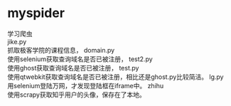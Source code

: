 # myspider
学习爬虫<br>
jike.py<br>
抓取极客学院的课程信息，
domain.py<br>
使用selenium获取查询域名是否已被注册，
test2.py<br>
使用ghost获取查询域名是否已被注册，
test.py<br>
使用qtwebkit获取查询域名是否已被注册，相比还是ghost.py比较简洁。
lg.py <br>
用selenium登陆万网，才发现登陆框在iframe中。
zhihu<br>
使用scrapy获取知乎用户的头像，保存在了本地。
